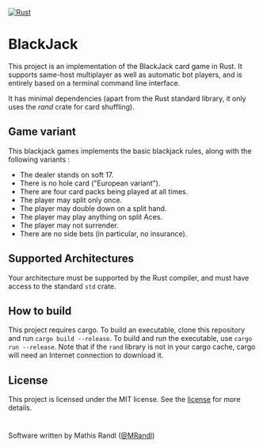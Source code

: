 [![Rust](https://github.com/MRandl/BlackJack/actions/workflows/rust.yml/badge.svg?branch=main)](https://github.com/MRandl/BlackJack/actions/workflows/rust.yml)
# BlackJack 
This project is an implementation of the BlackJack card game in Rust. It supports same-host multiplayer as well as automatic bot players, and is entirely based on a terminal command line interface.

It has minimal dependencies (apart from the Rust standard library, it only uses the *rand* crate for card shuffling).

## Game variant

This blackjack games implements the basic blackjack rules, along with the following variants :

- The dealer stands on soft 17.
- There is no hole card ("European variant").
- There are four card packs being played at all times.
- The player may split only once.
- The player may double down on a split hand.
- The player may play anything on split Aces.
- The player may not surrender.
- There are no side bets (in particular, no insurance).

## Supported Architectures

Your architecture must be supported by the Rust compiler, and must have access to the standard `std` crate.

## How to build

This project requires cargo. To build an executable, clone this repository and run `cargo build --release`. To build and run the executable, use `cargo run --release`. Note that if the `rand` library is not in your cargo cache, cargo will need an Internet connection to download it.

## License

This project is licensed under the MIT license. See the [license](LICENSE.md) for more details.

#

Software written by Mathis Randl ([@MRandl](https://www.github.com/MRandl))
